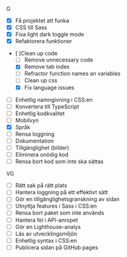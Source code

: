 G
- [x] Få projektet att funka
- [x] CSS till Sass
- [x] Fixa light dark toggle mode 
- [x] Refaktorera funktioner

- [ ]Clean up code
    - [ ] Remove unnecessary code
    - [x] Remove tab index
    - [ ] Refractor function names an variables
    - [ ] Clean up css
    - [x] Fix language issues

- [ ] Enhetlig namngivning i CSS:en
- [ ] Konvertera till TypeScript
- [ ] Enhetlig kodkvalitet
- [ ] Mobilvyn
- [x] Språk
- [ ] Rensa loggning
- [ ] Dokumentation
- [ ] Tillgänglighet (bilder)
- [ ] Eliminera onödig kod
- [ ] Rensa bort kod som inte ska sättas
  
VG
- [ ] Rätt sak på rätt plats
- [ ] Hantera loggning på ett effektivt sätt
- [ ] Gör en tillgänglighetsgranskning av sidan
- [ ] Utnyttja features i Sass i CSS:en
- [ ] Rensa bort paket som inte används
- [ ] Hantera fel i API-anropet
- [ ] Gör en Lighthouse-analys
- [ ] Läs av utvecklingsmiljön
- [ ] Enhetlig syntax i CSS:en
- [ ] Publicera sidan på GitHub pages